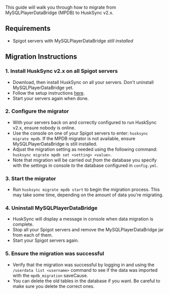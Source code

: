 This guide will walk you through how to migrate from MySQLPlayerDataBridge (MPDB) to HuskSync v2.x.

## Requirements
- Spigot servers with MySQLPlayerDataBridge *still installed*

## Migration Instructions
### 1. Install HuskSync v2.x on all Spigot servers
- Download, then install HuskSync on all your servers. Don't uninstall MySQLPlayerDataBridge yet.
- Follow the setup instructions [here](Setup).
- Start your servers again when done.

### 2. Configure the migrator
- With your servers back on and correctly configured to run HuskSync v2.x, ensure nobody is online.
- Use the console on one of your Spigot servers to enter: `husksync migrate mpdb`. If the MPDB migrator is not available, ensure MySQLPlayerDataBridge is still installed.
- Adjust the migration setting as needed using the following command: `husksync migrate mpdb set <setting> <value>`.
- Note that migration will be carried out *from* the database you specify with the settings in console *to* the database configured in `config.yml`.

### 3. Start the migrator
- Run `husksync migrate mpdb start` to begin the migration process. This may take some time, depending on the amount of data you're migrating.

### 4. Uninstall MySQLPlayerDataBridge
- HuskSync will display a message in console when data migration is complete.
- Stop all your Spigot servers and remove the MySQLPlayerDataBridge jar from each of them.
- Start your Spigot servers again.

### 5. Ensure the migration was successful
- Verify that the migration was successful by logging in and using the `/userdata list <username>` command to see if the data was imported with the `mpdb_migration` saveCause. 
- You can delete the old tables in the database if you want. Be careful to make sure you delete the correct ones.
